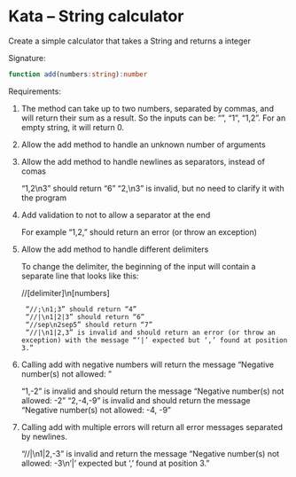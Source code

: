 # Kata – String calculator

Create a simple calculator that takes a String and returns a integer

Signature:

```ts
function add(numbers:string):number
```

Requirements:

1. The method can take up to two numbers, separated by commas, and will return their sum as a result. So the inputs can be: “”, “1”, “1,2”. For an empty string, it will return 0.

1. Allow the add method to handle an unknown number of arguments

1. Allow the add method to handle newlines as separators, instead of comas

    “1,2\n3” should return “6”
    “2,\n3” is invalid, but no need to clarify it with the program

1. Add validation to not to allow a separator at the end

    For example “1,2,” should return an error (or throw an exception)

1. Allow the add method to handle different delimiters

    To change the delimiter, the beginning of the input will contain a separate line that looks like this:

    //[delimiter]\n[numbers]

        “//;\n1;3” should return “4”
        “//|\n1|2|3” should return “6”
        “//sep\n2sep5” should return “7”
        “//|\n1|2,3” is invalid and should return an error (or throw an exception) with the message “‘|’ expected but ‘,’ found at position 3.”

1. Calling add with negative numbers will return the message “Negative number(s) not allowed: <negativeNumbers>”

    “1,-2” is invalid and should return the message “Negative number(s) not allowed: -2”
    “2,-4,-9” is invalid and should return the message “Negative number(s) not allowed: -4, -9”
    
1. Calling add with multiple errors will return all error messages separated by newlines.

    “//|\n1|2,-3” is invalid and return the message “Negative number(s) not allowed: -3\n’|’ expected but ‘,’ found at position 3.”